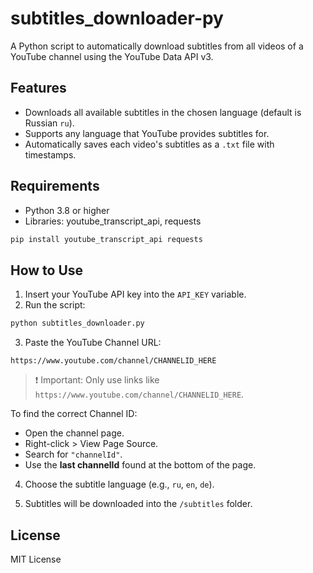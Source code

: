
# subtitles_downloader-py

A Python script to automatically download subtitles from all videos of a YouTube channel using the YouTube Data API v3.

## Features

- Downloads all available subtitles in the chosen language (default is Russian `ru`).
- Supports any language that YouTube provides subtitles for.
- Automatically saves each video's subtitles as a `.txt` file with timestamps.

## Requirements

- Python 3.8 or higher
- Libraries: youtube_transcript_api, requests

```bash
pip install youtube_transcript_api requests
```

## How to Use

1. Insert your YouTube API key into the `API_KEY` variable.
2. Run the script:

```bash
python subtitles_downloader.py
```

3. Paste the YouTube Channel URL:

```
https://www.youtube.com/channel/CHANNELID_HERE
```

> ❗ Important: Only use links like `https://www.youtube.com/channel/CHANNELID_HERE`.

To find the correct Channel ID:
- Open the channel page.
- Right-click > View Page Source.
- Search for `"channelId"`.
- Use the **last channelId** found at the bottom of the page.

4. Choose the subtitle language (e.g., `ru`, `en`, `de`).

5. Subtitles will be downloaded into the `/subtitles` folder.

## License

MIT License
